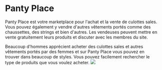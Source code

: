 # Panty Place
Panty Place est votre marketplace pour l'achat et la vente de culottes sales. Vous pouvez également y vendre d'autres vêtements portés comme des chaussettes, des strings et bien d'autres.
Les vendeuses peuvent mettre en vente gratuitement leurs produits et discuter avec les membres du site.

Beaucoup d'hommes apprécient acheter des culottes sales et autres vêtements portés par des femmes et sur Panty Place vous pouvez en trouver dans beaucoup de styles. Vous pouvez facilement rechercher le type de produits que vous voulez acheter.
<a href="https://www.x.com"><img src="https://github.githubassets.com/assets/copilot-logo-gradient-white-bf2a125b15f1.svg/#/https://github.com/"></a>
